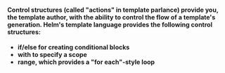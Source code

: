#### Control structures (called "actions" in template parlance) provide you, the template author, with the ability to control the flow of a template's generation. Helm's template language provides the following control structures:

* **if/else for creating conditional blocks**
* **with to specify a scope**
* **range, which provides a "for each"-style loop**